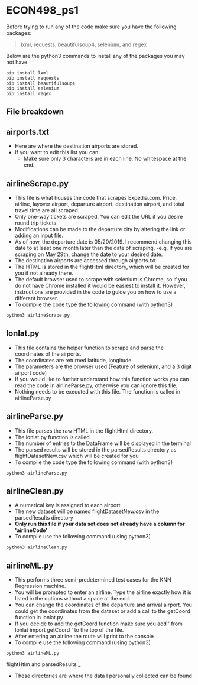 # ECON498_ps1

Before trying to run any of the code make sure you have the following packages:
>lxml, requests, beautifulsoup4, selenium, and regex

Below are the python3 commands to install any of the packages you may not have
```
pip install lxml
pip install requests
pip install beautifulsoup4
pip install selenium 
pip install regex
```

File breakdown
-

airports.txt
-
- Here are where the destination airports are stored.  
- If you want to edit this list you can.
  - Make sure only 3 characters are in each line. No whitespace at the end.


airlineScrape.py
-

- This file is what houses the code that scrapes Expedia.com.  Price, airline, layover airport, departure airport, destination airport, and total travel time are all scraped.
- Only one-way tickets are scraped.  You can edit the URL if you desire round trip tickets.
- Modifications can be made to the departure city by altering the link or adding an input file.
- As of now, the departure date is 05/20/2019.  I recommend changing this date to at least one month later than the date of scraping.
  -e.g. If you are scraping on May 29th, change the date to your desired date.
- The destination airports are accessed through airports.txt
- The HTML is stored in the flightHtml directory, which will be created for you if not already there.
- The default browser used to scrape with selenium is Chrome, so if you do not have Chrome installed it would be easiest to install it.
  However, instructions are provided in the code to guide you on how to use a different browser.
- To compile the code type the following command (with python3)
```
python3 airlineScrape.py
```

lonlat.py
-

- This file contains the helper function to scrape and parse the coordinates of the airports.
- The coordinates are returned latitude, longitude
- The parameters are the browser used (Feature of selenium, and a 3 digit airport code)
- If you would like to further understand how this function works you can read the code in airlineParse.py, otherwise you can ignore this file.
- Nothing needs to be executed with this file.  The function is called in airlineParse.py

airlineParse.py
-

- This file parses the raw HTML in the flightHtml directory.
- The lonlat.py function is called.
- The number of entries to the DataFrame will be displayed in the terminal
- The parsed results will be stored in the parsedResults directory as flightDatasetNew.csv which will be created for you
- To compile the code type the following command (with python3)
```
python3 airlineParse.py
```

airlineClean.py
-

- A numerical key is assigned to each airport
- The new dataset will be named flightDatasetNew.csv in the parsedResults directory
- **Only run this file if your data set does not already have a column for 'airlineCode'**
- To compile use the following command (using python3)
```
python3 airlineClean.py
```

airlineML.py
-

- This performs three semi-predetermined test cases for the KNN Regression machine.
- You will be prompted to enter an airline. Type the airline exactly how it is listed in the options without a space at the end.
- You can change the coordinates of the departure and arrival airport.  You could get the coordinates from the dataset or add a call to the getCoord function in lonlat.py
 - If you decide to add the getCoord function make sure you add ' from lonlat import getCoord ' to the top of the file.
- After entering an airline the route will print to the console
- To compile use the following command (using python3)
```
python3 airlineML.py
```

flightHtlm and parsedResults
_

- These directories are where the data I personally collected can be found






